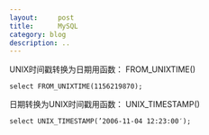 ```yaml
---
layout:     post
title:      MySQL
category: blog
description: ..
---
```


UNIX时间戳转换为日期用函数： FROM_UNIXTIME()

	select FROM_UNIXTIME(1156219870);
日期转换为UNIX时间戳用函数： UNIX_TIMESTAMP()

	select UNIX_TIMESTAMP(’2006-11-04 12:23:00′);
	
	
